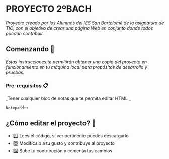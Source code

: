 # PROYECTO 2ºBACH

_Proyecto creado por los Alumnos del IES San Bartolomé de la asignatura de TIC, con el objetivo de crear una página Web en conjunto donde todos puedan contribuir._

## Comenzando 🚀

_Estas instrucciones te permitirán obtener una copia del proyecto en funcionamiento en tu máquina local para propósitos de desarrollo y pruebas._


### Pre-requisitos 📋

_Tener cualquier bloc de notas que te permita editar HTML _

```
Notepadd++
```

## ¿Cómo editar el proyecto? 🎁

* 1️⃣ Lees el código, si ver pertinente puedes descargarlo
* 2️⃣ Modifícalo a tu gusto y contribuye al proyecto
* 3️⃣ Sube tu contribución y comenta tus cambios
 

